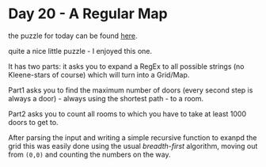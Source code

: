 # Day 20 - A Regular Map

the puzzle for today can be found [here](https://adventofcode.com/2018/day/20).

quite a nice little puzzle - I enjoyed this one.

It has two parts: it asks you to expand a RegEx to all possible strings (no Kleene-stars of course) which will
turn into a Grid/Map.

Part1 asks you to find the maximum number of doors (every second step is always a door) - always using the shortest
path - to a room.

Part2 asks you to count all rooms to which you have to take at least 1000 doors to get to.

After parsing the input and writing a simple recursive function to exanpd the grid this was easily done
using the usual *breadth-first* algorithm, moving out from `(0,0)` and counting the numbers on the way.
